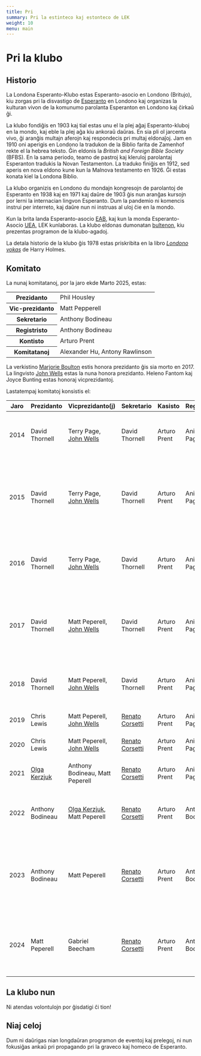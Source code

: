 ```yaml
---
title: Pri
summary: Pri la estinteco kaj estonteco de LEK
weight: 10
menu: main
---
```


# Pri la klubo

## Historio

<!-- ![Londono Vokas](londonovokas.png) -->

La Londona Esperanto-Klubo estas Esperanto-asocio en Londono (Britujo), kiu zorgas pri la disvastigo de [Esperanto](../esperanto) en Londono kaj organizas la kulturan vivon de la komunumo parolanta Esperanton en Londono kaj ĉirkaŭ ĝi.

La klubo fondiĝis en 1903 kaj tial estas unu el la plej aĝaj Esperanto-kluboj en la mondo, kaj eble la plej aĝa kiu ankoraŭ daŭras. En sia pli ol jarcenta vivo, ĝi aranĝis multajn aferojn kaj respondecis pri multaj eldonaĵoj. Jam en 1910 oni aperigis en Londono la tradukon de la Biblio farita de Zamenhof rekte el la hebrea teksto. Ĝin eldonis la *British and Foreign Bible Society* (BFBS). En la sama periodo, teamo de pastroj kaj kleruloj parolantaj Esperanton tradukis la Novan Testamenton. La traduko finiĝis en 1912, sed aperis en nova eldono kune kun la Malnova testamento en 1926. Ĝi estas konata kiel la Londona Biblio.

La klubo organizis en Londono du mondajn kongresojn de parolantoj de Esperanto en 1938 kaj en 1971 kaj daŭre de 1903 ĝis nun aranĝas kursojn por lerni la internacian lingvon Esperanto. Dum la pandemio ni komencis instrui per interreto, kaj daŭre nun ni instruas al uloj ĉie en la mondo.

Kun la brita landa Esperanto-asocio [EAB](https://esperanto.org.uk/), kaj kun la monda Esperanto-Asocio [UEA](https://uea.org/), LEK kunlaboras. La klubo eldonas dumonatan [bultenon](../bulteno), kiu prezentas programon de la klubo-agadoj.

La detala historio de la klubo ĝis 1978 estas priskribita en la libro *[Londono vokas](https://katalogo.uea.org/katalogo.php?inf=1550)* de Harry Holmes.

## Komitato

La nunaj komitatanoj, por la jaro ekde Marto 2025, estas:

<table class="tablo-estraro">
  <tbody>
    <tr>
      <th>Prezidanto</th>
      <td>Phil Housley</td>
    </tr>
    <tr>
      <th>Vic-prezidanto</th>
      <td>Matt Pepperell</td>
    </tr>
    <tr>
      <th>Sekretario</th>
      <td>Anthony Bodineau</td>
    </tr>
    <tr>
      <th>Registristo</th>
      <td>Anthony Bodineau</td>
    </tr>
    <tr>
      <th>Kontisto</th>
      <td>Arturo Prent</td>
    </tr>
    <tr>
      <th>Komitatanoj</th>
      <td>Alexander Hu, Antony Rawlinson</td>
    </tr>
  </tbody>
</table>

La verkistino [Marjorie Boulton](https://eo.wikipedia.org/wiki/Marjorie_Boulton) estis honora prezidanto ĝis sia morto en 2017. La lingvisto [John Wells](https://eo.wikipedia.org/wiki/John_C._Wells) estas la nuna honora prezidanto. Heleno Fantom kaj Joyce Bunting estas honoraj vicprezidantoj.

Lastatempaj komitatoj konsistis el:

<table class="tablo-estraro-pasinta">
  <thead>
    <tr>
      <th>Jaro</th>
      <th>Prezidanto</th>
      <th>Vicprezidanto(j)</th>
      <th>Sekretario</th>
      <th>Kasisto</th>
      <th>Registristo</th>
      <th>Komitatanoj</th>
    </tr>
  </thead>
  <tbody>
    <tr>
      <td>2014</td>
      <td>David Thornell</td>
      <td>Terry Page, <a href="https://eo.wikipedia.org/wiki/John_C._Wells">John Wells</a></td>
      <td>David Thornell</td>
      <td>Arturo Prent</td>
      <td>Anica Page</td>
      <td><a href="https://eo.wikipedia.org/wiki/Olga_Kerzjuk">Olga Kerzjuk</a>, Matt Peperell, Antony Rawlinson</td>
    </tr>
    <tr>
      <td>2015</td>
      <td>David Thornell</td>
      <td>Terry Page, <a href="https://eo.wikipedia.org/wiki/John_C._Wells">John Wells</a></td>
      <td>David Thornell</td>
      <td>Arturo Prent</td>
      <td>Anica Page</td>
      <td>Roland England, Stan Keable, Matt Peperell, <a href="https://eo.wikipedia.org/wiki/Olga_Kerzjuk">Olga Kerzjuk</a>, Antony Rawlinson, Diana Robin</td>
    </tr>
    <tr>
      <td>2016</td>
      <td>David Thornell</td>
      <td>Terry Page, <a href="https://eo.wikipedia.org/wiki/John_C._Wells">John Wells</a></td>
      <td>David Thornell</td>
      <td>Arturo Prent</td>
      <td>Anica Page</td>
      <td><a href="https://eo.wikipedia.org/wiki/Renato_Corsetti">Renato Corsetti</a>, Roland England, Stan Keable, <a href="https://eo.wikipedia.org/wiki/Anna_L%C3%B6wenstein">Anna Lowenstein</a></td>
    </tr>
    <tr>
      <td>2017</td>
      <td>David Thornell</td>
      <td>Matt Peperell, <a href="https://eo.wikipedia.org/wiki/John_C._Wells">John Wells</a></td>
      <td>David Thornell</td>
      <td>Arturo Prent</td>
      <td>Anica Page</td>
      <td><a href="https://eo.wikipedia.org/wiki/Renato_Corsetti">Renato Corsetti</a>, Roland England, Stan Keable, Chris Lewis, <a href="https://eo.wikipedia.org/wiki/Anna_L%C3%B6wenstein">Anna Lowenstein</a>, Terry Page</td>
    </tr>
    <tr>
      <td>2018</td>
      <td>David Thornell</td>
      <td>Matt Peperell, <a href="https://eo.wikipedia.org/wiki/John_C._Wells">John Wells</a></td>
      <td>David Thornell</td>
      <td>Arturo Prent</td>
      <td>Anica Page</td>
      <td><a href="https://eo.wikipedia.org/wiki/Renato_Corsetti">Renato Corsetti</a>, Roland England, Chris Lewis, Terry Page</td>
    </tr>
    <tr>
      <td>2019</td>
      <td>Chris Lewis</td>
      <td>Matt Peperell, <a href="https://eo.wikipedia.org/wiki/John_C._Wells">John Wells</a></td>
      <td><a href="https://eo.wikipedia.org/wiki/Renato_Corsetti">Renato Corsetti</a></td>
      <td>Arturo Prent</td>
      <td>Anica Page</td>
      <td>Roland England, Terry Page</td>
    </tr>
    <tr>
      <td>2020</td>
      <td>Chris Lewis</td>
      <td>Matt Peperell, <a href="https://eo.wikipedia.org/wiki/John_C._Wells">John Wells</a></td>
      <td><a href="https://eo.wikipedia.org/wiki/Renato_Corsetti">Renato Corsetti</a></td>
      <td>Arturo Prent</td>
      <td>Anica Page</td>
      <td>Roland England, Terry Page</td>
    </tr>
    <tr>
      <td>2021</td>
      <td><a href="https://eo.wikipedia.org/wiki/Olga_Kerzjuk">Olga Kerzjuk</a></td>
      <td>Anthony Bodineau, Matt Peperell</td>
      <td><a href="https://eo.wikipedia.org/wiki/Renato_Corsetti">Renato Corsetti</a></td>
      <td>Arturo Prent</td>
      <td>Anica Page</td>
      <td>Terry Page, Antony Rawlinson, Phil Housley</td>
    </tr>
    <tr>
      <td>2022</td>
      <td>Anthony Bodineau</td>
      <td><a href="https://eo.wikipedia.org/wiki/Olga_Kerzjuk">Olga Kerzjuk</a>, Matt Peperell</td>
      <td><a href="https://eo.wikipedia.org/wiki/Renato_Corsetti">Renato Corsetti</a></td>
      <td>Arturo Prent</td>
      <td>Anthony Bodineau</td>
      <td>Terry Page, Anica Page, Alexander Ord, Antony Rawlinson, Phil Housley</td>
    </tr>
    <tr>
      <td>2023</td>
      <td>Anthony Bodineau</td>
      <td>Matt Peperell</td>
      <td><a href="https://eo.wikipedia.org/wiki/Renato_Corsetti">Renato Corsetti</a></td>
      <td>Arturo Prent</td>
      <td>Anthony Bodineau</td>
      <td><a href="https://eo.wikipedia.org/wiki/Olga_Kerzjuk">Olga Kerzjuk</a>, Alexander Ord, Julian Nagele, Maria Nagele, Marius Banaitis, Phil Housley</td>
    </tr>
    <tr>
      <td>2024</td>
      <td>Matt Peperell</td>
      <td>Gabriel Beecham</td>
      <td><a href="https://eo.wikipedia.org/wiki/Renato_Corsetti">Renato Corsetti</a></td>
      <td>Arturo Prent</td>
      <td>Anthony Bodineau</td>
      <td>Alexander Hu, Julian Nagele, Maria Nagele, Marius Banaitis, Phil Housley</td>
    </tr>
    <!--<tr>
      <td>2025</td>
      <td>Phil Housley</td>
      <td>Matt Peperell</td>
      <td>Anthony Bodineau</td>
      <td>Arturo Prent</td>
      <td>Anthony Bodineau</td>
      <td>Alexander Hu, Antony Rawlinson</td>
    </tr>-->
  </tbody>
</table>

## La klubo nun

Ni atendas volontulojn por ĝisdatigi ĉi tion!

## Niaj celoj

Dum ni daŭrigas nian longdaŭran programon de eventoj kaj prelegoj, ni nun fokusiĝas ankaŭ pri propagando pri la graveco kaj homeco de Esperanto.
